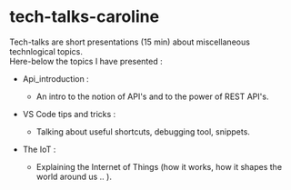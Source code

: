 # tech-talks-caroline
Tech-talks are short presentations (15 min) about miscellaneous technlogical topics. <br>
Here-below the topics I have presented :

- Api_introduction : 
    - An intro to the notion of API's and to the power of REST API's.

- VS Code tips and tricks : 
    - Talking about useful shortcuts, debugging tool, snippets.
 
- The IoT : 
    - Explaining the Internet of Things (how it works, how it shapes the world around us .. ).
